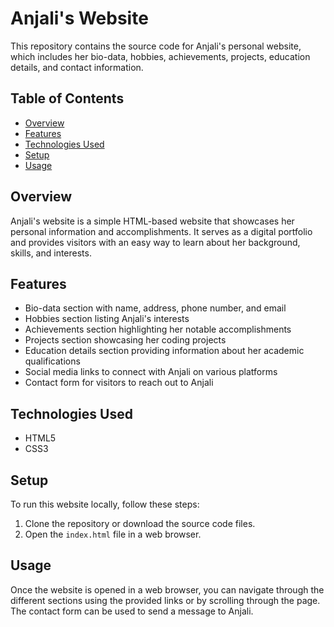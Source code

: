 # Anjali's Website

This repository contains the source code for Anjali's personal website, which includes her bio-data, hobbies, achievements, projects, education details, and contact information.

## Table of Contents

- [Overview](#overview)
- [Features](#features)
- [Technologies Used](#technologies-used)
- [Setup](#setup)
- [Usage](#usage)


## Overview

Anjali's website is a simple HTML-based website that showcases her personal information and accomplishments. It serves as a digital portfolio and provides visitors with an easy way to learn about her background, skills, and interests.

## Features

- Bio-data section with name, address, phone number, and email
- Hobbies section listing Anjali's interests
- Achievements section highlighting her notable accomplishments
- Projects section showcasing her coding projects
- Education details section providing information about her academic qualifications
- Social media links to connect with Anjali on various platforms
- Contact form for visitors to reach out to Anjali

## Technologies Used

- HTML5
- CSS3

## Setup

To run this website locally, follow these steps:

1. Clone the repository or download the source code files.
2. Open the `index.html` file in a web browser.

## Usage

Once the website is opened in a web browser, you can navigate through the different sections using the provided links or by scrolling through the page. The contact form can be used to send a message to Anjali.
